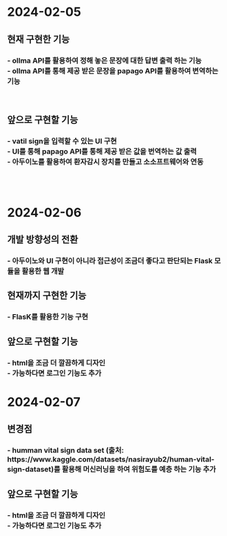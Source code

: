 <h1>2024-02-05</h1>
<h2>현재 구현한 기능</h2>
<h3>
  - ollma API를 활용하여 정해 놓은 문장에 대한 답변 출력 하는 기능
  <br>
  - ollma API를 통해 제공 받은 문장을 papago API를 활용하여 변역하는 기능
</h3>
<br>
<h2>앞으로 구현할 기능</h2>
<h3>
  - vatil sign을 입력할 수 있는 UI 구현
  <br>
  - UI를 통해 papago API를 통해 제공 받은 값을 번역하는 값 출력
  <br>
  - 아두이노를 활용하여 환자감시 장치를 만들고 소소프트웨어와 연동
</h3>
<br><br>
<h1>2024-02-06</h1>
<h2>개발 방향성의 전환</h2>
<h3>
  - 아두이노와 UI 구현이 아니라 접근성이 조금더 좋다고 판단되는 Flask 모듈을 활용한 웹 개발
</h3>
<h2>현재까지 구현한 기능</h2>
<h3>
  - FlasK를 활용한 기능 구현
</h3>
<h2>앞으로 구현할 기능</h2>
<h3>
  - html을 조금 더 깔끔하게 디자인
    <br>
  - 가능하다면 로그인 기능도 추가
</h3>


<h1>2024-02-07</h1>
<h2>변경점</h2>
<h3>
  - humman vital sign data set (출처: https://www.kaggle.com/datasets/nasirayub2/human-vital-sign-dataset)를 활용해 머신러닝을 하여 위험도를 예층 하는 기능 추가
</h3>

<h2>앞으로 구현할 기능</h2>
<h3>
  - html을 조금 더 깔끔하게 디자인
    <br>
  - 가능하다면 로그인 기능도 추가
</h3>